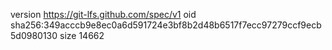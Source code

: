 version https://git-lfs.github.com/spec/v1
oid sha256:349acccb9e8ec0a6d591724e3bf8b2d48b6517f7ecc97279ccf9ecb5d0980130
size 14662
